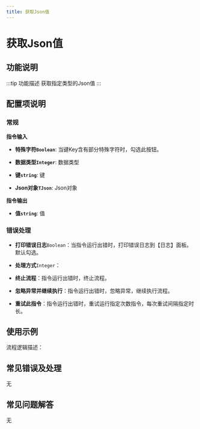 ```yaml
---
title: 获取Json值
---
```


# 获取Json值

## 功能说明

:::tip 功能描述
获取指定类型的Json值
:::

## 配置项说明

### 常规

**指令输入**

- **特殊字符`Boolean`**: 当键Key含有部分特殊字符时，勾选此按钮。

- **数据类型`Integer`**: 数据类型

- **键`string`**: 键

- **Json对象`TJson`**: Json对象


**指令输出**

- **值`string`**: 值

### 错误处理

- **打印错误日志**`Boolean`：当指令运行出错时，打印错误日志到【日志】面板。默认勾选。

- **处理方式**`Integer`：

 - **终止流程**：指令运行出错时，终止流程。

 - **忽略异常并继续执行**：指令运行出错时，忽略异常，继续执行流程。

 - **重试此指令**：指令运行出错时，重试运行指定次数指令，每次重试间隔指定时长。

## 使用示例

流程逻辑描述：

## 常见错误及处理

无

## 常见问题解答

无


